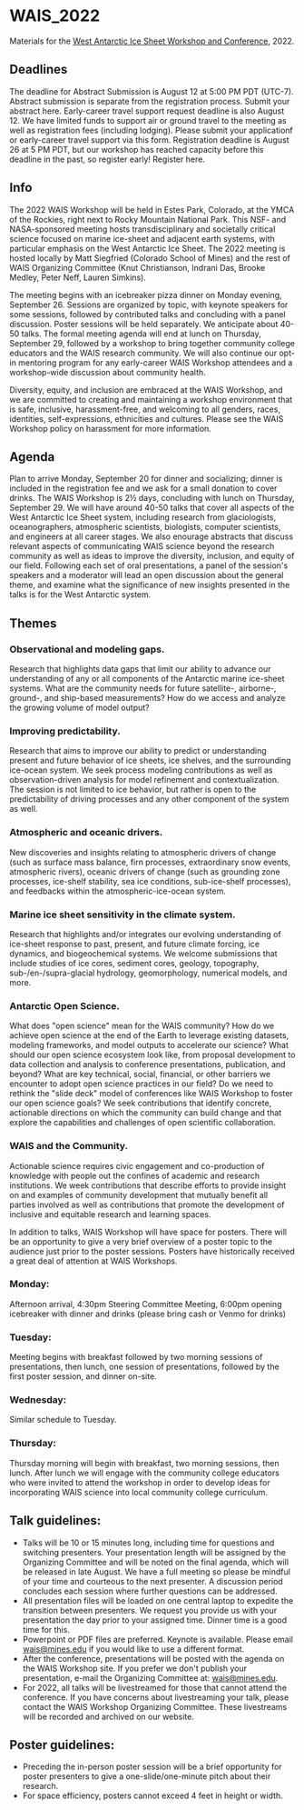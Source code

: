# WAIS_2022
Materials for the [West Antarctic Ice Sheet Workshop and Conference](https://www.waisworkshop.org/2022-wais-workshop), 2022.

## Deadlines
The deadline for Abstract Submission is August 12 at 5:00 PM PDT (UTC-7). Abstract submission is separate from the registration process. Submit your abstract here.
Early-career travel support request deadline is also August 12. We have limited funds to support air or ground travel to the meeting as well as registration fees (including lodging). Please submit your applicationf or early-career travel support via this form. 
Registration deadline is August 26 at 5 PM PDT, but our workshop has reached capacity before this deadline in the past, so register early! Register here.

## Info 
The 2022 WAIS Workshop will be held in Estes Park, Colorado, at the YMCA of the Rockies, right next to Rocky Mountain National Park. This NSF- and NASA-sponsored meeting hosts transdisciplinary and societally critical science focused on marine ice-sheet and adjacent earth systems, with particular emphasis on the West Antarctic Ice Sheet. The 2022 meeting is hosted locally by Matt Siegfried (Colorado School of Mines) and the rest of WAIS Organizing Committee (Knut Christianson, Indrani Das, Brooke Medley, Peter Neff, Lauren Simkins). 

The meeting begins with an icebreaker pizza dinner on Monday evening, September 26. Sessions are organized by topic, with keynote speakers for some sessions, followed by contributed talks and concluding with a panel discussion. Poster sessions will be held separately. We anticipate about 40-50 talks. The formal meeting agenda will end at lunch on Thursday, September 29, followed by a workshop to bring together community college educators and the WAIS research community. We will also continue our opt-in mentoring program for any early-career WAIS Workshop attendees and a workshop-wide discussion about community health.

Diversity, equity, and inclusion are embraced at the WAIS Workshop, and we are committed to creating and maintaining a workshop environment that is safe, inclusive, harassment-free, and welcoming to all genders, races, identities, self-expressions, ethnicities and cultures. Please see the WAIS Workshop policy on harassment for more information.

## Agenda 
Plan to arrive Monday, September 20 for dinner and socializing; dinner is included in the registration fee and we ask for a small donation to cover drinks. The WAIS Workshop is 2½ days, concluding with lunch on Thursday, September 29. We will have around 40-50 talks that cover all aspects of the West Antarctic Ice Sheet system, including research from glaciologists, oceanographers, atmospheric scientists, biologists, computer scientists, and engineers at all career stages. We also enourage abstracts that discuss relevant aspects of communicating WAIS science beyond the research community as well as ideas to improve the diversity, inclusion, and equity of our field. Following each set of oral presentations, a panel of the session's speakers and a moderator will lead an open discussion about the general theme, and examine what the significance of new insights presented in the talks is for the West Antarctic system.

## Themes
### Observational and modeling gaps. 
Research that highlights data gaps that limit our ability to advance our understanding of any or all components of the Antarctic marine ice-sheet systems. What are the community needs for future satellite-, airborne-, ground-, and ship-based measurements? How do we access and analyze the growing volume of model output? 

### Improving predictability. 
Research that aims to improve our ability to predict or understanding present and future behavior of ice sheets, ice shelves, and the surrounding ice-ocean system. We seek process modeling contributions as well as observation-driven analysis for model refinement and contextualization. The session is not limited to ice behavior, but rather is open to the predictability of driving processes and any other component of the system as well.

### Atmospheric and oceanic drivers. 
New discoveries and insights relating to atmospheric drivers of change (such as surface mass balance, firn processes, extraordinary snow events, atmospheric rivers), oceanic drivers of change (such as grounding zone processes, ice-shelf stability, sea ice conditions, sub-ice-shelf processes), and feedbacks within the atmospheric-ice-ocean system.

### Marine ice sheet sensitivity in the climate system. 
Research that highlights and/or integrates our evolving understanding of ice-sheet response to past, present, and future climate forcing, ice dynamics, and biogeochemical systems. We welcome submissions that include studies of ice cores, sediment cores, geology, topography, sub-/en-/supra-glacial hydrology, geomorphology, numerical models, and more. 

### Antarctic Open Science. 
What does "open science" mean for the WAIS community? How do we achieve open science at the end of the Earth to leverage existing datasets, modeling frameworks, and model outputs to accelerate our science? What should our open science ecosystem look like, from proposal development to data collection and analysis to conference presentations, publication, and beyond? What are key technical, social, financial, or other barriers we encounter to adopt open science practices in our field? Do we need to rethink the "slide deck" model of conferences like WAIS Workshop to foster our open science goals? We seek contributions that identify concrete, actionable directions on which the community can build change and that explore the capabilities and challenges of open scientific collaboration. 

### WAIS and the Community. 
Actionable science requires civic engagement and co-production of knowledge with people out the confines of academic and research institutions. We week contributions that describe efforts to provide insight on and examples of community development that mutually benefit all parties involved as well as contributions that promote the development of inclusive and equitable research and learning spaces. 

In addition to talks, WAIS Workshop will have space for posters. There will be an opportunity to give a very brief overview of a poster topic to the audience just prior to the poster sessions. Posters have historically received a great deal of attention at WAIS Workshops.

### Monday: 
Afternoon arrival, 4:30pm Steering Committee Meeting, 6:00pm opening icebreaker with dinner and drinks (please bring cash or Venmo for drinks)
### Tuesday: 
Meeting begins with breakfast followed by two morning sessions of presentations, then lunch, one session of presentations, followed by the first poster session, and dinner on-site.
### Wednesday:  
Similar schedule to Tuesday.
### Thursday: 
Thursday morning will begin with breakfast, two morning sessions, then lunch. After lunch we will engage with the community college educators who were invited to attend the workshop in order to develop ideas for incorporating WAIS science into local community college curriculum.

## Talk guidelines:
* Talks will be 10 or 15 minutes long, including time for questions and switching presenters. Your presentation length will be assigned by the Organizing Committee and will be noted on the final agenda, which will be released in late August. We have a full meeting so please be mindful of your time and courteous to the next presenter. A discussion period concludes each session where further questions can be addressed.
* All presentation files will be loaded on one central laptop to expedite the transition between presenters. We request you provide us with your presentation the day prior to your assigned time. Dinner time is a good time for this.
* Powerpoint or PDF files are preferred. Keynote is available. Please email wais@mines.edu if you would like to use a different format.
* After the conference, presentations will be posted with the agenda on the WAIS Workshop site. If you prefer we don't publish your presentation, e-mail the Organizing Committee at: wais@mines.edu.
* For 2022, all talks will be livestreamed for those that cannot attend the conference. If you have concerns about livestreaming your talk, please contact the WAIS Workshop Organizing Committee. These livestreams will be recorded and archived on our website.

## Poster guidelines:
* Preceding the in-person poster session will be a brief opportunity for poster presenters to give a one-slide/one-minute pitch about their research.
* For space efficiency, posters cannot exceed 4 feet in height or width.
